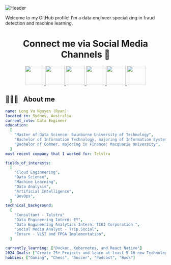 ![Header](https://capsule-render.vercel.app/api?type=venom&height=300&color=gradient&text=Ryan%20Nguyen&textBg=false&fontColor=00ABE4&desc=Data%20Engineer&descAlign=50&descAlignY=66&rotate=0&animation=twinkling&section=header)

Welcome to my GitHub profile! I'm a data engineer specializing in fraud detection and machine learning.


<h1 align="center">
  Connect me via Social Media Channels 💬
</h1>

<p align="center">
<a href="https://www.facebook.com/ryan.vu.1002/">
      <img height="60" src="https://img.icons8.com/?size=100&id=118568&format=png&color=000000"/>
</a>
<a href="https://www.linkedin.com/in/ryan-nguyen-a6827a1a2/">
  <img height="60" src="https://img.icons8.com/?size=100&id=67570&format=png&color=000000"/>
</a>
<a href="https://medium.com/@ryannguyen102">
  <img height="60" src="https://img.icons8.com/?size=100&id=9LB6bUNyP4yj&format=png&color=000000"/>
</a>
<a href="https://x.com/nglongvu_1002">
  <img height="60" src="https://img.icons8.com/?size=100&id=8HtzWaaC5y60&format=png&color=000000"/>
</a>
<a href="https://www.instagram.com/riannggggg/">
  <img height="60" src="https://img.icons8.com/?size=100&id=119026&format=png&color=000000"/>
</a>
<a href="mailto:nglongvu10022k@gmail.com?subject=Your%20Subject&body=Your%20email%20body">
  <img height="60" src="https://img.icons8.com/?size=100&id=nQ4dZIRCI0nW&format=png&color=000000"/>
</a>
</p>


<h2> 👨🏻‍💻 &nbsp; About me </h2>
 
```yaml
name: Long Vu Nguyen (Ryan)
located_in: Sydney, Australia
current_role: Data Engineer
education:
  [
    "Master of Data Science: Swinburne University of Technology",
    "Bachelor of Information Technology, majoring of Information System and Business Analysis: Macquarie University",
    "Bachelor of Commer, majoring in Finance: Macquarie University",
  ]
most recent company that I worked for: Telstra

fields_of_interests:
  [
    "Cloud Engineering",
    "Data Science",
    "Machine Learning",
    "Data Analysis",
    "Artificial Intelligence",
    "DevOps",
  ]
technical_background:
  [
    "Consultant - Telstra"
    "Data Engineering Intern: EY",
    "Data Engineering Analytics Intern: TIKI Corporation ",
    "Social Media Analyst - Trip.Social",
    "Intern - VLSI and FPGA Implementation",
  ]
  
currently_learning: ["Docker, Kubernetes, and React Native"]
2024 Goals: ["Create 25+ Projects and learn at least 5-10 new Technologies."]
hobbies: ["Gaming", "Chess", "Soccer", "Podcast", "Book"]
```
<h2> </h2>
